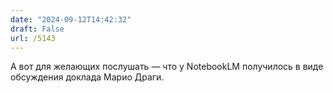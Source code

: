 ```yaml
---
date: "2024-09-12T14:42:32"
draft: False
url: /5143
---
```


А вот для желающих послушать — что у NotebookLM получилось в виде обсуждения доклада Марио Драги.

